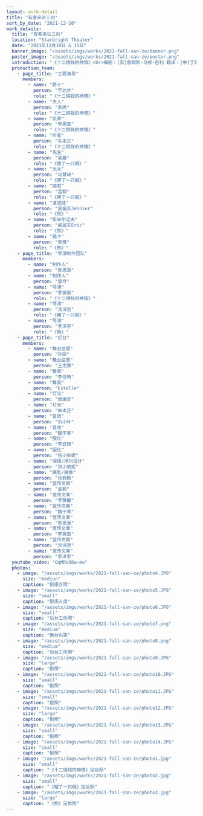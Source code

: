 ```yaml
---
layout: work-detail
title: "有客来访三则"
sort_by_date: "2021-12-10" 
work_details:
  title: "有客来访三则"
  location: "Starbright Theater"
  date: "2021年12月10日 & 11日"
  banner_image: "/assets/imgs/works/2021-fall-san-ze/banner.png"
  poster_image: "/assets/imgs/works/2021-fall-san-ze/poster.png"
  introduction: "《十二镑钱的神情》<br>编剧：[英]詹姆斯·马修·巴利 翻译：[中]丁西林<br>在英国，哈利·西摩斯的府邸一片喜气。意气风发的西摩斯先生，加封进爵，人生快意。可被派遣来记录的打字员，竟是和人私奔的前任西摩斯太太。此番造访，将给西摩斯一家带来多少波澜?<br><br>《瞎了一只眼》<br>编剧：[中]丁西林<br>在北平，一封惊慌之下夸大病情的书信， 带来了忧心忡忡前来探望的友人。过意不去的一对夫妻竟决定装病。破绽百出，荒诞不经，最后如何收场?<br><br>《熊》<br>编剧：[俄]安东·帕夫洛维奇·契诃夫 翻译：[中]汝龙<br>在俄国，硕大的庄园里住着一名守寡的贵妇人。哐哐哐，闯入庄园的是个熊一般野蛮的讨债鬼。他们相互争吵，彼此嫌弃。但这一切，仅仅是因为钱吗？"
  production_team:
    - page_title: "主要演员"
      members:
        - name: "爵士"
          person: "宁达非"
          role: "《十二镑钱的神情》"
        - name: "夫人"
          person: "高原"
          role: "《十二镑钱的神情》"
        - name: "凯蒂"
          person: "李周嘉"
          role: "《十二镑钱的神情》"
        - name: "听差"
          person: "朱本正"
          role: "《十二镑钱的神情》"
        - name: "先生"
          person: "梁晨"
          role: "《瞎了一只眼》"
        - name: "太太"
          person: "马慧琦"
          role: "《瞎了一只眼》"
        - name: "朋友"
          person: "孟毅"
          role: "《瞎了一只眼》"
        - name: "波波娃"
          person: "吴鋆蕊Jennier"
          role: "《熊》"
        - name: "斯米尔诺夫"
          person: "戚居天Eric"
          role: "《熊》"
        - name: "路卡"
          person: "贾豫"
          role: "《熊》"
    - page_title: "导演制作团队"
      members:
        - name: "制作人"
          person: "陈思源"
        - name: "制作人"
          person: "曾月"
        - name: "导演"
          person: "李寅辰"
          role: "《十二镑钱的神情》"
        - name: "导演"
          person: "沈诗哲"
          role: "《瞎了一只眼》"
        - name: "导演"
          person: "李泽宇"
          role: "《熊》"
    - page_title: "后台"
      members:
        - name: "舞台监督"
          person: "孙研"
        - name: "舞台监督"
          person: "王尤雅"
        - name: "舞美"
          person: "李佳琦"
        - name: "舞美"
          person: "Estelle"
        - name: "灯光"
          person: "周康彦"
        - name: "灯光"
          person: "朱本正"
        - name: "音效"
          person: "刘小叶"
        - name: "音效"
          person: "魏子寒"
        - name: "服化"
          person: "李云琦"
        - name: "服化"
          person: "张小依妮"
        - name: "海报/场刊设计"
          person: "张小依妮"
        - name: "摄影/摄像"
          person: "张若鹏"
        - name: "宣传文案"
          person: "孟毅"
        - name: "宣传文案"
          person: "李雅馨"
        - name: "宣传文案"
          person: "魏子寒"
        - name: "宣传文案"
          person: "陈思源"
        - name: "宣传文案"
          person: "李寅辰"
        - name: "宣传文案"
          person: "沈诗哲"
        - name: "宣传文案"
          person: "李泽宇"
  youtube_video: "QqMRVQ0w-mw"
  photos:
    - image: "/assets/imgs/works/2021-fall-san-ze/photo4.JPG"
      size: "mediun"
      caption: "剧组合照"
    - image: "/assets/imgs/works/2021-fall-san-ze/photo5.JPG"
      size: "small"
      caption: "剧场入席"
    - image: "/assets/imgs/works/2021-fall-san-ze/photo6.JPG"
      size: "small"
      caption: "后台工作照"
    - image: "/assets/imgs/works/2021-fall-san-ze/photo7.png"
      size: "medium"
      caption: "舞台布置"
    - image: "/assets/imgs/works/2021-fall-san-ze/photo8.png"
      size: "medium"
      caption: "后台工作照"
    - image: "/assets/imgs/works/2021-fall-san-ze/photo9.JPG"
      size: "large"
      caption: "剧照"
    - image: "/assets/imgs/works/2021-fall-san-ze/photo10.JPG"
      size: "small"
      caption: "剧照"
    - image: "/assets/imgs/works/2021-fall-san-ze/photo11.JPG"
      size: "small"
      caption: "剧照"
    - image: "/assets/imgs/works/2021-fall-san-ze/photo12.JPG"
      size: "large"
      caption: "剧照"
    - image: "/assets/imgs/works/2021-fall-san-ze/photo13.JPG"
      size: "small"
      caption: "剧照"
    - image: "/assets/imgs/works/2021-fall-san-ze/photo14.JPG"
      size: "small"
      caption: "剧照"
    - image: "/assets/imgs/works/2021-fall-san-ze/photo1.jpg"
      size: "small"
      caption: "《十二镑钱的神情》定妆照"
    - image: "/assets/imgs/works/2021-fall-san-ze/photo2.jpg"
      size: "small"
      caption: "《瞎了一只眼》定妆照"
    - image: "/assets/imgs/works/2021-fall-san-ze/photo3.jpg"
      size: "large"
      caption: "《熊》定妆照"
---
```

